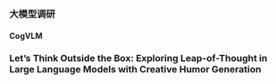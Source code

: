 
### 大模型调研

#### CogVLM

### Let’s Think Outside the Box: Exploring Leap-of-Thought in Large Language Models with Creative Humor Generation


